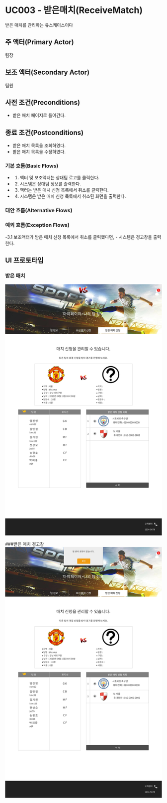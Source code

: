 # UC003 - 받은매치(ReceiveMatch)

받은 매치를 관리하는 유스케이스이다

## 주 액터(Primary Actor)

팀장

## 보조 액터(Secondary Actor)

팀원

## 사전 조건(Preconditions)

- 받은 매치 페이지로 들어간다.

## 종료 조건(Postconditions)

- 받은 매치 목록을 조회하였다.
- 받은 매치 목록을 수정하였다.

### 기본 흐름(Basic Flows)

- 1. 액터 및 보조액터는 상대팀 로고를 클릭한다. 
- 2. 시스템은 상대팀 정보를 출력한다.
- 3. 액터는 받은 매치 신청 목록에서 취소를 클릭한다.
- 4. 시스템은 받은 매치 신청 목록에서 취소된 화면을 출력한다.

### 대안 흐름(Alternative Flows)


### 예외 흐름(Exception Flows)

 -3.1 보조액터가 받은 매치 신청 목록에서 취소를 클릭했다면,
           -  시스템은 경고창을 출력한다.
    
           
## UI 프로토타입

### 받은 매치 
![받은매치](./images/receivematch.jpg)
    
###받은 매치 경고창   
![받은매치경고창](./images/receivematchwarning.jpg)
 

     
    